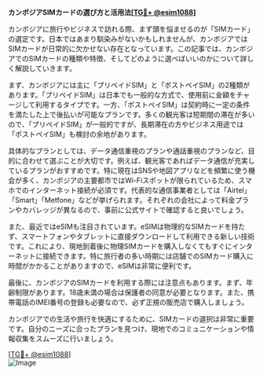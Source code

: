 **カンボジアSIMカードの選び方と活用法[[TG💪+ @esim1088](https://t.me/s/esim1088)]**

カンボジアに旅行やビジネスで訪れる際、まず頭を悩ませるのが「SIMカード」の選定です。日本ではあまり馴染みがないかもしれませんが、カンボジアではSIMカードが日常的に欠かせない存在となっています。この記事では、カンボジアでのSIMカードの種類や特徴、そしてどのように選べばいいのかについて詳しく解説していきます。

まず、カンボジアには主に「プリペイドSIM」と「ポストペイSIM」の2種類があります。「プリペイドSIM」は日本でも一般的な方式で、使用前に金額をチャージして利用するタイプです。一方、「ポストペイSIM」は契約時に一定の条件を満たした上で後払いが可能なプランです。多くの観光客は短期間の滞在が多いので、「プリペイドSIM」が一般的ですが、長期滞在の方やビジネス用途では「ポストペイSIM」も検討の余地があります。

具体的なプランとしては、データ通信重視のプランや通話重視のプランなど、目的に合わせて選ぶことが大切です。例えば、観光客であればデータ通信が充実しているプランがおすすめです。特に現在はSNSや地図アプリなどを頻繁に使う機会が多く、カンボジアの主要都市ではWi-Fiスポットが限られているため、スマホでのインターネット接続が必須です。代表的な通信事業者としては「Airtel」「Smart」「Metfone」などが挙げられます。それぞれの会社によって料金プランやカバレッジが異なるので、事前に公式サイトで確認すると良いでしょう。

また、最近ではeSIMも注目されています。eSIMは物理的なSIMカードを持たず、スマートフォンやタブレットに直接ダウンロードして利用できる新しい技術です。これにより、現地到着後に物理SIMカードを購入しなくてもすぐにインターネットに接続できます。特に旅行者の多い時期には店舗でのSIMカード購入に時間がかかることがありますので、eSIMは非常に便利です。

最後に、カンボジアのSIMカードを利用する際には注意点もあります。まず、年齢制限があります。18歳未満の場合は保護者の同意が必要となります。また、携帯電話のIMEI番号の登録も必要なので、必ず正規の販売店で購入しましょう。

カンボジアでの生活や旅行を快適にするために、SIMカードの選択は非常に重要です。自分のニーズに合ったプランを見つけ、現地でのコミュニケーションや情報収集をスムーズに行いましょう。

[[TG💪+ @esim1088](https://t.me/s/esim1088)]  
![Image](https://i.postimg.cc/Y0z9fWf4/image.png)